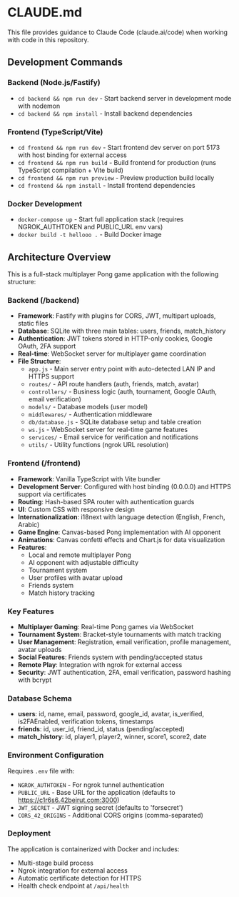 # CLAUDE.md

This file provides guidance to Claude Code (claude.ai/code) when working with code in this repository.

## Development Commands

### Backend (Node.js/Fastify)
- `cd backend && npm run dev` - Start backend server in development mode with nodemon
- `cd backend && npm install` - Install backend dependencies

### Frontend (TypeScript/Vite)  
- `cd frontend && npm run dev` - Start frontend dev server on port 5173 with host binding for external access
- `cd frontend && npm run build` - Build frontend for production (runs TypeScript compilation + Vite build)
- `cd frontend && npm run preview` - Preview production build locally
- `cd frontend && npm install` - Install frontend dependencies

### Docker Development
- `docker-compose up` - Start full application stack (requires NGROK_AUTHTOKEN and PUBLIC_URL env vars)
- `docker build -t hellooo .` - Build Docker image

## Architecture Overview

This is a full-stack multiplayer Pong game application with the following structure:

### Backend (/backend)
- **Framework**: Fastify with plugins for CORS, JWT, multipart uploads, static files
- **Database**: SQLite with three main tables: users, friends, match_history
- **Authentication**: JWT tokens stored in HTTP-only cookies, Google OAuth, 2FA support
- **Real-time**: WebSocket server for multiplayer game coordination
- **File Structure**:
  - `app.js` - Main server entry point with auto-detected LAN IP and HTTPS support
  - `routes/` - API route handlers (auth, friends, match, avatar)
  - `controllers/` - Business logic (auth, tournament, Google OAuth, email verification)
  - `models/` - Database models (user model)
  - `middlewares/` - Authentication middleware
  - `db/database.js` - SQLite database setup and table creation
  - `ws.js` - WebSocket server for real-time game features
  - `services/` - Email service for verification and notifications
  - `utils/` - Utility functions (ngrok URL resolution)

### Frontend (/frontend)
- **Framework**: Vanilla TypeScript with Vite bundler
- **Development Server**: Configured with host binding (0.0.0.0) and HTTPS support via certificates
- **Routing**: Hash-based SPA router with authentication guards
- **UI**: Custom CSS with responsive design
- **Internationalization**: i18next with language detection (English, French, Arabic)
- **Game Engine**: Canvas-based Pong implementation with AI opponent
- **Animations**: Canvas confetti effects and Chart.js for data visualization
- **Features**:
  - Local and remote multiplayer Pong
  - AI opponent with adjustable difficulty
  - Tournament system
  - User profiles with avatar upload
  - Friends system
  - Match history tracking

### Key Features
- **Multiplayer Gaming**: Real-time Pong games via WebSocket
- **Tournament System**: Bracket-style tournaments with match tracking
- **User Management**: Registration, email verification, profile management, avatar uploads
- **Social Features**: Friends system with pending/accepted status
- **Remote Play**: Integration with ngrok for external access
- **Security**: JWT authentication, 2FA, email verification, password hashing with bcrypt

### Database Schema
- **users**: id, name, email, password, google_id, avatar, is_verified, is2FAEnabled, verification tokens, timestamps
- **friends**: id, user_id, friend_id, status (pending/accepted)
- **match_history**: id, player1, player2, winner, score1, score2, date

### Environment Configuration
Requires `.env` file with:
- `NGROK_AUTHTOKEN` - For ngrok tunnel authentication
- `PUBLIC_URL` - Base URL for the application (defaults to https://c1r6s6.42beirut.com:3000)
- `JWT_SECRET` - JWT signing secret (defaults to 'forsecret')
- `CORS_42_ORIGINS` - Additional CORS origins (comma-separated)

### Deployment
The application is containerized with Docker and includes:
- Multi-stage build process
- Ngrok integration for external access
- Automatic certificate detection for HTTPS
- Health check endpoint at `/api/health`